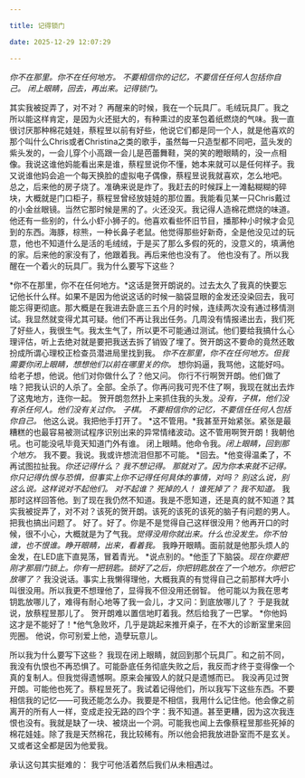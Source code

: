 ```yaml
---

title: 记得锁门

date: 2025-12-29 12:07:29

---
```


*你不在那里。你不在任何地方。
不要相信你的记忆，不要信任任何人包括你自己。
闭上眼睛，回去，再出来。记得锁门。*

其实我被捉弄了，对不对？
再醒来的时候，我在一个玩具厂。毛绒玩具厂。我之所以能这样肯定，是因为火还挺大的，有种熏过的皮革包着纸燃烧的气味。我一直很讨厌那种棉花娃娃，蔡程昱以前有好些，他说它们都是同一个人，就是他喜欢的那个叫什么Chris或者Christina之类的歌手，虽然每一只造型都不同吧，蓝头发的紫头发的，一会儿穿个小高跟一会儿是芭蕾舞鞋，哭的笑的瞪眼睛的，没一点相像。我说这谁他妈能看出来是谁，蔡程昱说你不懂，她本来就可以是任何样子。我又说谁他妈会追一个每天换脸的虚拟电子偶像，蔡程昱说我就喜欢，怎么地吧。
总之，后来他的房子烧了。准确来说是炸了。我赶去的时候踩上一滩黏糊糊的碎块，大概就是门口柜子，蔡程昱曾经放娃娃的那位置。我能看见某一只Chris戴过的小金丝眼镜。当然它那时候是黑的了。火还没灭。我记得人造棉花燃烧的味道。
他还有一些别的，什么小虾小狮子的。他喜欢看些怀旧节目，播那种小时候才会见到的东西。海豚，棕熊，一种长鼻子老鼠。他觉得那些好新奇，全是他没见过的玩意，他也不知道什么是活的毛绒绒，于是买了那么多假的死的，没意义的，填满他的家。后来他的家没有了，他跟着我。再后来他也没有了。
他也没有了。所以我醒在一个着火的玩具厂。我为什么要写下这些？

*你不在那里，你不在任何地方。*这话是贺开朗说的。过去太久了我真的快要忘记他长什么样。如果不是因为他说这话的时候一脑袋显眼的金发还没染回去，我可能忘得更彻底。那大概是在我进去卧底三五个月的时候，连续两次没有通过移情测试。我显然就变得尤其可疑。他们不再让我出任务。几周没有情报递出去，我们死了好些人，我很生气。我太生气了，所以更不可能通过测试。他们要给我搞什么心理评估，听上去绝对就是要把我送去拆了销毁了埋了。贺开朗这不要命的竟然还敢扮成所谓心理校正检查员潜进局里找到我。
*你不在那里，你不在任何地方。但我需要你闭上眼睛，想想他们以前在哪里关的你。*
想你妈逼，我骂他，这能好吗。
给老子想，他说。他们对你做什么了？他又问。
你行不行啊贺开朗。他们做了啥？把我认识的人杀了。全部。全杀了。你再问我可兜不住了啊，我现在就出去炸了这鬼地方，连你一起。
贺开朗忽然扑上来抓住我的头发。*没有，子棋，他们没有杀任何人。他们没有关过你。
子棋。
不要相信你的记忆，不要信任任何人包括你自己。*
他这么说。我把他手打开了。
*这不管用。*我甚至开始紧张。紧张是最糟糕的也最容易被测试程序识别出来的异常情绪波动。这不管用啊贺开朗！我朝他吼。也可能没吼毕竟天知道门外有谁。
闭上眼睛。他命令我。*闭上眼睛，回到那个地方。*
我不要。我说。我或许想流泪但那不可能。
*回去。*他变得温柔了，不再试图拉扯我。*你还记得什么？*
*我不想记得。
那就对了。因为你本来就不记得。你只记得仇恨与恐惧，但事实上你不记得任何具体的事情，对吗？
别这么说，别这么说。这样说对不起他们。
对不起谁？
死掉的人！
谁死掉了？
我不知道。*
我那时这样回答他。到了现在我仍然不知道。我是不愿知道，还是真的就不知道？其实我被捉弄了，对不对？该死的贺开朗。该死的该死的该死的脑子有问题的男人。把我也搞出问题了。
好了。好了。你是不是觉得自己这样很没用？他再开口的时候，很不小心，大概就是为了气我。*觉得没用你就出来。什么也没发生。你不怕谁，也不恨谁。睁开眼睛，出来，看着我。*
我睁开眼睛。面前就是他那头烦人的金发，在LED底下直晃荡，冒着青光。
*说点别的。*他歪了下脑袋。*现在你要把刚才那扇门锁上。你有一把钥匙。锁好了之后，你把钥匙放在了一个地方。你把它放哪了？*
我没说话。事实上我懒得理他，大概我真的有觉得自己之前那样大呼小叫很没用。所以我更不想理他了，显得我不但没用还弱智。
他可能以为我在思考钥匙放哪儿了，难得有耐心地等了我一会儿，才又问：到底放哪儿了？
于是我就说，放蔡程昱那儿了。
贺开朗难以置信地盯着我。然后给我了一巴掌。
*你他妈这才是不能好了！*他气急败坏，几乎是跳起来推开桌子，在不大的诊断室里来回兜圈。
他说，你可别爱上他，造孽玩意儿。

所以我为什么要写下这些？
我现在闭上眼睛，就回到那个玩具厂。和之前不同，我没有仇恨也不再恐惧了。可能卧底任务彻底失败之后，我反而才终于变得像一个真的复制人。但我觉得遗憾啊。原来会摧毁人的就只是遗憾而已。
我没再见过贺开朗。可能他也死了。蔡程昱死了。我试着记得他们，所以我写下这些东西。不要相信我的记忆——可我还能怎么办。我要是不相信，我用什么记住他。他会像之前离开的所有人一样，变成走投无路的四个字：我不知道。甚至更糟，因为这次我连恨也没有。我就是缺了一块、被烧出一个洞。可能我也闻上去像蔡程昱那些死掉的棉花娃娃。除了我是天然棉花，我比较稀有。所以他会把我放进卧室而不是玄关。又或者这全都是因为他爱我。

承认这句其实挺难的：
我宁可他活着然后我们从未相遇过。
